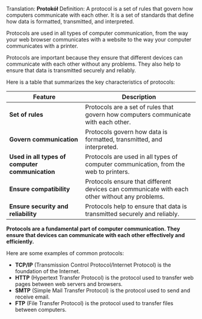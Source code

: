 Translation: **Protokół**
Definition:
A protocol is a set of rules that govern how computers communicate with each other. It is a set of standards that define how data is formatted, transmitted, and interpreted.

Protocols are used in all types of computer communication, from the way your web browser communicates with a website to the way your computer communicates with a printer.

Protocols are important because they ensure that different devices can communicate with each other without any problems. They also help to ensure that data is transmitted securely and reliably.

Here is a table that summarizes the key characteristics of protocols:

|Feature|Description|
|---|---|
|**Set of rules**|Protocols are a set of rules that govern how computers communicate with each other.|
|**Govern communication**|Protocols govern how data is formatted, transmitted, and interpreted.|
|**Used in all types of computer communication**|Protocols are used in all types of computer communication, from the web to printers.|
|**Ensure compatibility**|Protocols ensure that different devices can communicate with each other without any problems.|
|**Ensure security and reliability**|Protocols help to ensure that data is transmitted securely and reliably.|

**Protocols are a fundamental part of computer communication. They ensure that devices can communicate with each other effectively and efficiently.**

Here are some examples of common protocols:

- **TCP/IP** (Transmission Control Protocol/Internet Protocol) is the foundation of the Internet.
- **HTTP** (Hypertext Transfer Protocol) is the protocol used to transfer web pages between web servers and browsers.
- **SMTP** (Simple Mail Transfer Protocol) is the protocol used to send and receive email.
- **FTP** (File Transfer Protocol) is the protocol used to transfer files between computers.